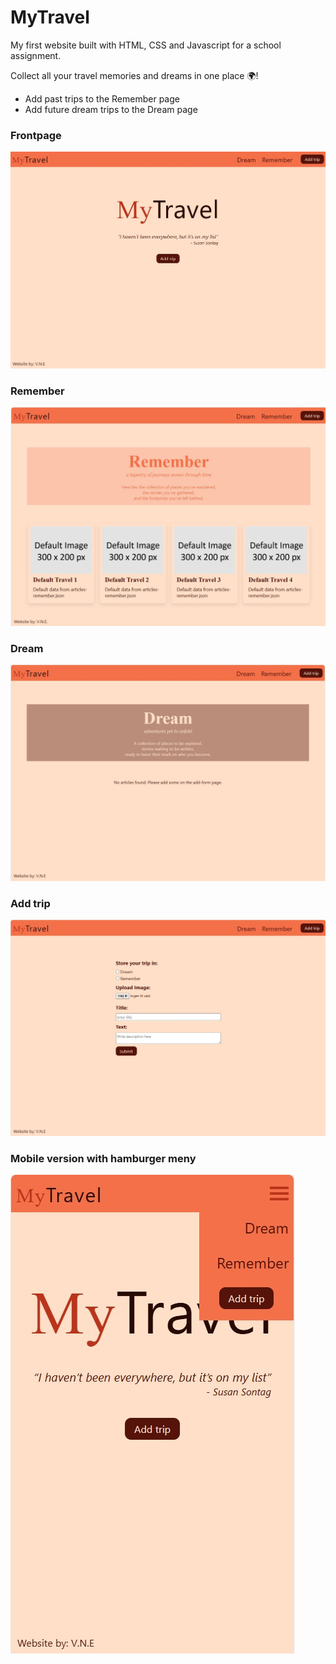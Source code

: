 # MyTravel
My first website built with HTML, CSS and Javascript for a school assignment.

Collect all your travel memories and dreams in one place 🌍!

- Add past trips to the Remember page
- Add future dream trips to the Dream page

### Frontpage
![frontpage](images/readme-images/index.jpg)

### Remember
![remember page](images/readme-images/remember.jpg)

### Dream
![dream page](images/readme-images/dream.jpg)

### Add trip
![add-trip page](images/readme-images/add-trip.jpg)

### Mobile version with hamburger meny
![index mobile page](images/readme-images/index_mobile.jpg)
